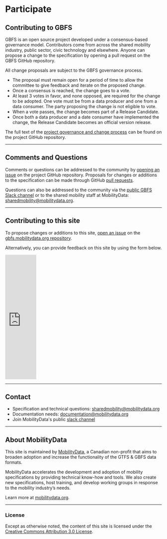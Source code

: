 # Participate

## Contributing to GBFS

GBFS is an open source project developed under a consensus-based governance model. Contributors come from across the shared mobility industry, public sector, civic technology and elsewhere. Anyone can propose a change to the specification by opening a pull request on the GBFS GitHub repository.

All change proposals are subject to the GBFS governance process.

- The proposal must remain open for a period of time to allow the committee to give feedback and iterate on the proposed change.
- Once a consensus is reached, the change goes to a vote.
- At least 3 votes in favor, and none opposed, are required for the change to be adopted. One vote must be from a data producer and one from a data consumer. The party proposing the change is not eligible to vote.
- When a vote passes, the change becomes part of a Release Candidate.
- Once both a data producer and a date consumer have implemented the change, the Release Candidate becomes an official version release.

The full text of the [project governance and change process](https://github.com/MobilityData/gbfs#governance--overview-of-the-change-process) can be found on the project GitHub repository.

<hr>

## Comments and Questions

Comments or questions can be addressed to the community by [opening an issue](https://github.com/MobilityData/gbfs/issues) on the project GitHub repository. Proposals for changes or additions to the specification can be made through GitHub [pull requests](https://github.com/MobilityData/gbfs/pulls).

Questions can also be addressed to the community via the [public GBFS Slack channel](https://bit.ly/mobilitydata-slack) or to the shared mobility staff at MobilityData: <sharedmobility@mobilitydata.org>.

<hr>

## Contributing to this site

To propose changes or additions to this site, [open an issue](https://github.com/MobilityData/gbfs.mobilitydata.org/issues/new) on the [gbfs.mobilitydata.org repository](https://github.com/MobilityData/gbfs.mobilitydata.org).

Alternatively, you can provide feedback on this site by using the form below.

<iframe src="https://docs.google.com/forms/d/e/1FAIpQLSe_3GvnCweXmwXzD1t68sDr01-yWbBx7pko0dz05AzbAw64mA/viewform?embedded=true" width="100" height="400" frameborder="0" marginheight="0" marginwidth="0">Loading…</iframe>

<hr>

## Contact

- Specification and technical questions: [sharedmobility@mobilitydata.org](mailto:sharedmobility@mobilitydata.org)
- Documentation needs: [documentation@mobilitydata.org](mailto:documentation@mobilitydata.org)
- Join MobilityData's public [slack channel](https://bit.ly/mobilitydata-slack)

<hr>

## About MobilityData
This site is maintained by [MobilityData](https://mobilitydata.org/), a Canadian non-profit that aims to broaden adoption and increase the functionality of the GTFS & GBFS data formats.

MobilityData accelerates the development and adoption of mobility specifications by providing technical know-how and tools. We also create new specifications, host training, and develop working groups in response to the mobility industry’s needs. 

Learn more at [mobilitydata.org](https://mobilitydata.org).

<hr>

### License

Except as otherwise noted, the content of this site is licensed under the [Creative Commons Attribution 3.0 License](https://creativecommons.org/licenses/by/3.0/).
